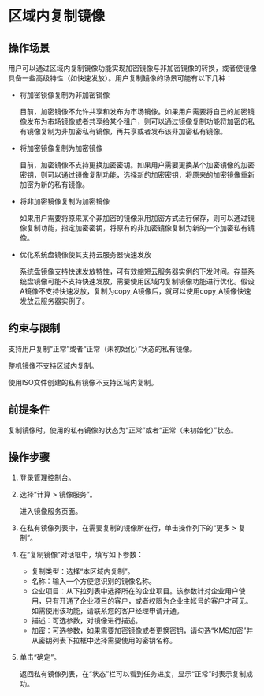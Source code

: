 # 区域内复制镜像<a name="ims_01_0331"></a>

## 操作场景<a name="section813670151747"></a>

用户可以通过区域内复制镜像功能实现加密镜像与非加密镜像的转换，或者使镜像具备一些高级特性（如快速发放）。用户复制镜像的场景可能有以下几种：

-   将加密镜像复制为非加密镜像

    目前，加密镜像不允许共享和发布为市场镜像。如果用户需要将自己的加密镜像发布为市场镜像或者共享给某个租户，则可以通过镜像复制功能将加密的私有镜像复制为非加密私有镜像，再共享或者发布该非加密私有镜像。

-   将加密镜像复制为加密镜像

    目前，加密镜像不支持更换加密密钥。如果用户需要更换某个加密镜像的加密密钥，则可以通过镜像复制功能，选择新的加密密钥，将原来的加密镜像重新加密为新的私有镜像。

-   将非加密镜像复制为加密镜像

    如果用户需要将原来某个非加密的镜像采用加密方式进行保存，则可以通过镜像复制功能，指定加密密钥，将原有的非加密镜像复制为新的一个加密私有镜像。

-   优化系统盘镜像使其支持云服务器快速发放

    系统盘镜像支持快速发放特性，可有效缩短云服务器实例的下发时间。存量系统盘镜像可能不支持快速发放，需要使用区域内复制镜像功能进行优化。假设A镜像不支持快速发放，复制为copy\_A镜像后，就可以使用copy\_A镜像快速发放云服务器实例了。


## 约束与限制<a name="section9136389151747"></a>

支持用户复制“正常”或者“正常（未初始化）”状态的私有镜像。

整机镜像不支持区域内复制。

使用ISO文件创建的私有镜像不支持区域内复制。

## 前提条件<a name="section30553689151747"></a>

复制镜像时，使用的私有镜像的状态为“正常”或者“正常（未初始化）”状态。

## 操作步骤<a name="section33501422151747"></a>

1.  登录管理控制台。
2.  选择“计算 \> 镜像服务”。

    进入镜像服务页面。

3.  在私有镜像列表中，在需要复制的镜像所在行，单击操作列下的“更多 \> 复制”。
4.  在“复制镜像”对话框中，填写如下参数：
    -   复制类型：选择“本区域内复制”。
    -   名称：输入一个方便您识别的镜像名称。
    -   企业项目：从下拉列表中选择所在的企业项目。该参数针对企业用户使用，只有开通了企业项目的客户，或者权限为企业主帐号的客户才可见。如需使用该功能，请联系您的客户经理申请开通。
    -   描述：可选参数，对镜像进行描述。
    -   加密：可选参数，如果需要加密镜像或者更换密钥，请勾选“KMS加密”并从密钥列表下拉框中选择需要使用的密钥名称。

5.  单击“确定”。

    返回私有镜像列表，在“状态”栏可以看到任务进度，显示“正常”时表示复制成功。


